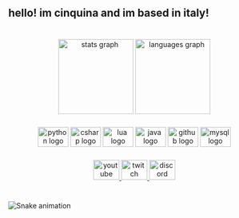 <h2 align="left">hello! im cinquina and im based in italy!</h2>

###

<br clear="both">

<div align="center">
  <img src="https://github-readme-stats.vercel.app/api?hide_title=false&hide_rank=false&show_icons=true&include_all_commits=true&count_private=true&disable_animations=false&theme=dark&locale=en&hide_border=true&custom_title=my github stats&username=cinquina" height="150" alt="stats graph"  />
  <img src="https://github-readme-stats.vercel.app/api/top-langs?locale=en&hide_title=false&layout=compact&card_width=320&langs_count=5&theme=dark&hide_border=true&custom_title=most used languages&username=cinquina" height="150" alt="languages graph"  />
</div>

###

<div align="center">
  <img src="https://cdn.jsdelivr.net/gh/devicons/devicon/icons/python/python-original.svg" height="40" width="61" alt="python logo"  />
  <img src="https://cdn.jsdelivr.net/gh/devicons/devicon/icons/csharp/csharp-original.svg" height="40" width="61" alt="csharp logo"  />
  <img src="https://cdn.jsdelivr.net/gh/devicons/devicon/icons/lua/lua-original.svg" height="40" width="61" alt="lua logo"  />
  <img src="https://cdn.jsdelivr.net/gh/devicons/devicon/icons/java/java-original.svg" height="40" width="61" alt="java logo"  />
  <img src="https://cdn.jsdelivr.net/gh/devicons/devicon/icons/github/github-original.svg" height="40" width="61" alt="github logo"  />
  <img src="https://cdn.jsdelivr.net/gh/devicons/devicon/icons/mysql/mysql-original.svg" height="40" width="61" alt="mysql logo"  />
</div>

###

<div align="center">
  <a href="https://www.youtube.com/channel/UC_q7HQyesCXiD1suD6g27jQ" target="_blank">
    <img src="https://raw.githubusercontent.com/maurodesouza/profile-readme-generator/master/src/assets/icons/social/youtube/default.svg" width="52" height="40" alt="youtube logo"  />
  </a>
  <a href="https://www.twitch.tv/cinquina" target="_blank">
    <img src="https://raw.githubusercontent.com/maurodesouza/profile-readme-generator/master/src/assets/icons/social/twitch/default.svg" width="52" height="40" alt="twitch logo"  />
  </a>
  <a href="cinquina#0001" target="_blank">
    <img src="https://raw.githubusercontent.com/maurodesouza/profile-readme-generator/master/src/assets/icons/social/discord/default.svg" width="52" height="40" alt="discord logo"  />
  </a>
</div>

###

<br clear="both">

<img src="https://raw.githubusercontent.com/cinquina/cinquina/blob/output/snake.svg" alt="Snake animation" />

###
